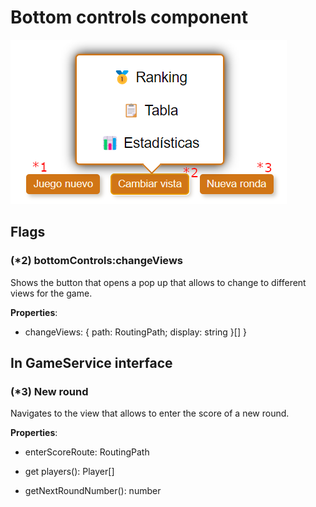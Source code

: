 # Bottom controls component

![bottom controls](./images/bottom_controls_1.png)

## Flags

### (*2) bottomControls:changeViews

Shows the button that opens a pop up that allows to change to different views for the game.

**Properties**:

- changeViews: { path: RoutingPath; display: string }[] }

## In GameService interface

### (*3) New round

Navigates to the view that allows to enter the score of a new round.

**Properties**:

- enterScoreRoute: RoutingPath

- get players(): Player[]

- getNextRoundNumber(): number
